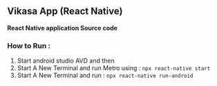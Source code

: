 ## **Vikasa App (React Native)**
**React Native application Source code**

### How to Run :
1. Start android studio AVD and then 
2. Start A New Terminal and run Metro using :
     `npx react-native start`
3. Start A New Terminal and run : 
     `npx react-native run-android`


